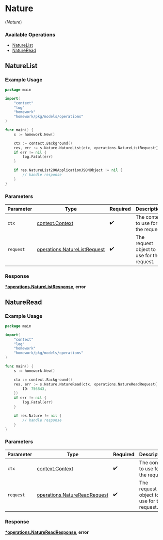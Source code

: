 # Nature
(*Nature*)

### Available Operations

* [NatureList](#naturelist)
* [NatureRead](#natureread)

## NatureList

### Example Usage

```go
package main

import(
	"context"
	"log"
	"homework"
	"homework/pkg/models/operations"
)

func main() {
    s := homework.New()

    ctx := context.Background()
    res, err := s.Nature.NatureList(ctx, operations.NatureListRequest{})
    if err != nil {
        log.Fatal(err)
    }

    if res.NatureList200ApplicationJSONObject != nil {
        // handle response
    }
}
```

### Parameters

| Parameter                                                                    | Type                                                                         | Required                                                                     | Description                                                                  |
| ---------------------------------------------------------------------------- | ---------------------------------------------------------------------------- | ---------------------------------------------------------------------------- | ---------------------------------------------------------------------------- |
| `ctx`                                                                        | [context.Context](https://pkg.go.dev/context#Context)                        | :heavy_check_mark:                                                           | The context to use for the request.                                          |
| `request`                                                                    | [operations.NatureListRequest](../../models/operations/naturelistrequest.md) | :heavy_check_mark:                                                           | The request object to use for the request.                                   |


### Response

**[*operations.NatureListResponse](../../models/operations/naturelistresponse.md), error**


## NatureRead

### Example Usage

```go
package main

import(
	"context"
	"log"
	"homework"
	"homework/pkg/models/operations"
)

func main() {
    s := homework.New()

    ctx := context.Background()
    res, err := s.Nature.NatureRead(ctx, operations.NatureReadRequest{
        ID: 756843,
    })
    if err != nil {
        log.Fatal(err)
    }

    if res.Nature != nil {
        // handle response
    }
}
```

### Parameters

| Parameter                                                                    | Type                                                                         | Required                                                                     | Description                                                                  |
| ---------------------------------------------------------------------------- | ---------------------------------------------------------------------------- | ---------------------------------------------------------------------------- | ---------------------------------------------------------------------------- |
| `ctx`                                                                        | [context.Context](https://pkg.go.dev/context#Context)                        | :heavy_check_mark:                                                           | The context to use for the request.                                          |
| `request`                                                                    | [operations.NatureReadRequest](../../models/operations/naturereadrequest.md) | :heavy_check_mark:                                                           | The request object to use for the request.                                   |


### Response

**[*operations.NatureReadResponse](../../models/operations/naturereadresponse.md), error**

